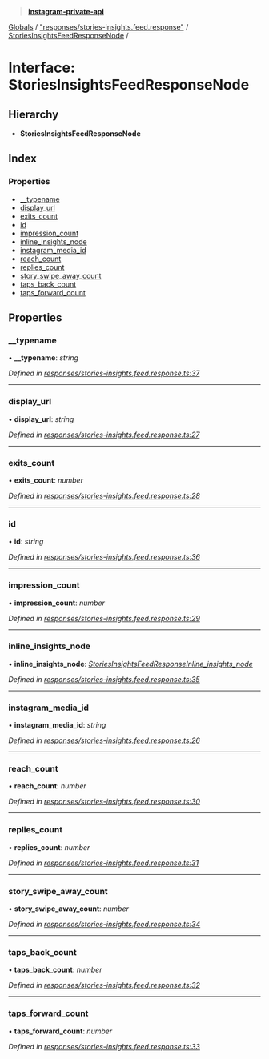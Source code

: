 > **[instagram-private-api](../README.md)**

[Globals](../README.md) / ["responses/stories-insights.feed.response"](../modules/_responses_stories_insights_feed_response_.md) / [StoriesInsightsFeedResponseNode](_responses_stories_insights_feed_response_.storiesinsightsfeedresponsenode.md) /

# Interface: StoriesInsightsFeedResponseNode

## Hierarchy

* **StoriesInsightsFeedResponseNode**

## Index

### Properties

* [__typename](_responses_stories_insights_feed_response_.storiesinsightsfeedresponsenode.md#__typename)
* [display_url](_responses_stories_insights_feed_response_.storiesinsightsfeedresponsenode.md#display_url)
* [exits_count](_responses_stories_insights_feed_response_.storiesinsightsfeedresponsenode.md#exits_count)
* [id](_responses_stories_insights_feed_response_.storiesinsightsfeedresponsenode.md#id)
* [impression_count](_responses_stories_insights_feed_response_.storiesinsightsfeedresponsenode.md#impression_count)
* [inline_insights_node](_responses_stories_insights_feed_response_.storiesinsightsfeedresponsenode.md#inline_insights_node)
* [instagram_media_id](_responses_stories_insights_feed_response_.storiesinsightsfeedresponsenode.md#instagram_media_id)
* [reach_count](_responses_stories_insights_feed_response_.storiesinsightsfeedresponsenode.md#reach_count)
* [replies_count](_responses_stories_insights_feed_response_.storiesinsightsfeedresponsenode.md#replies_count)
* [story_swipe_away_count](_responses_stories_insights_feed_response_.storiesinsightsfeedresponsenode.md#story_swipe_away_count)
* [taps_back_count](_responses_stories_insights_feed_response_.storiesinsightsfeedresponsenode.md#taps_back_count)
* [taps_forward_count](_responses_stories_insights_feed_response_.storiesinsightsfeedresponsenode.md#taps_forward_count)

## Properties

###  __typename

• **__typename**: *string*

*Defined in [responses/stories-insights.feed.response.ts:37](https://github.com/dilame/instagram-private-api/blob/173bc62/src/responses/stories-insights.feed.response.ts#L37)*

___

###  display_url

• **display_url**: *string*

*Defined in [responses/stories-insights.feed.response.ts:27](https://github.com/dilame/instagram-private-api/blob/173bc62/src/responses/stories-insights.feed.response.ts#L27)*

___

###  exits_count

• **exits_count**: *number*

*Defined in [responses/stories-insights.feed.response.ts:28](https://github.com/dilame/instagram-private-api/blob/173bc62/src/responses/stories-insights.feed.response.ts#L28)*

___

###  id

• **id**: *string*

*Defined in [responses/stories-insights.feed.response.ts:36](https://github.com/dilame/instagram-private-api/blob/173bc62/src/responses/stories-insights.feed.response.ts#L36)*

___

###  impression_count

• **impression_count**: *number*

*Defined in [responses/stories-insights.feed.response.ts:29](https://github.com/dilame/instagram-private-api/blob/173bc62/src/responses/stories-insights.feed.response.ts#L29)*

___

###  inline_insights_node

• **inline_insights_node**: *[StoriesInsightsFeedResponseInline_insights_node](_responses_stories_insights_feed_response_.storiesinsightsfeedresponseinline_insights_node.md)*

*Defined in [responses/stories-insights.feed.response.ts:35](https://github.com/dilame/instagram-private-api/blob/173bc62/src/responses/stories-insights.feed.response.ts#L35)*

___

###  instagram_media_id

• **instagram_media_id**: *string*

*Defined in [responses/stories-insights.feed.response.ts:26](https://github.com/dilame/instagram-private-api/blob/173bc62/src/responses/stories-insights.feed.response.ts#L26)*

___

###  reach_count

• **reach_count**: *number*

*Defined in [responses/stories-insights.feed.response.ts:30](https://github.com/dilame/instagram-private-api/blob/173bc62/src/responses/stories-insights.feed.response.ts#L30)*

___

###  replies_count

• **replies_count**: *number*

*Defined in [responses/stories-insights.feed.response.ts:31](https://github.com/dilame/instagram-private-api/blob/173bc62/src/responses/stories-insights.feed.response.ts#L31)*

___

###  story_swipe_away_count

• **story_swipe_away_count**: *number*

*Defined in [responses/stories-insights.feed.response.ts:34](https://github.com/dilame/instagram-private-api/blob/173bc62/src/responses/stories-insights.feed.response.ts#L34)*

___

###  taps_back_count

• **taps_back_count**: *number*

*Defined in [responses/stories-insights.feed.response.ts:32](https://github.com/dilame/instagram-private-api/blob/173bc62/src/responses/stories-insights.feed.response.ts#L32)*

___

###  taps_forward_count

• **taps_forward_count**: *number*

*Defined in [responses/stories-insights.feed.response.ts:33](https://github.com/dilame/instagram-private-api/blob/173bc62/src/responses/stories-insights.feed.response.ts#L33)*
